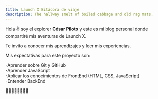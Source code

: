 ```yaml
---
title: Launch X Bitácora de viaje
description: The hallway smelt of boiled cabbage and old rag mats.
---
```


Hola ✌️  soy el explorer **César Piloto** y este es mi blog personal donde compartiré mis aventuras de Launch X.

Te invito a conocer mis aprendizajes y leer mis experiencias.

Mis expectativas para este proyecto son:

-Aprender sobre Git y GitHub <br />
-Aprender JavaScript <br />
-Aplicar los conocimientos de FrontEnd (HTML, CSS, JavaScript) <br />
-Entender BackEnd <br />




🚀🚀🚀🚀🚀🚀🚀🚀
